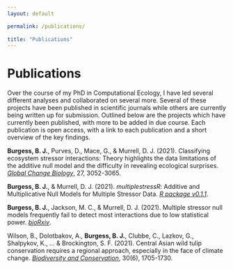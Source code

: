 ```yaml
---
layout: default

permalink: /publications/
  
title: "Publications"
---
```

  
# Publications

  
Over the course of my PhD in Computational Ecology, I have led several different analyses and collaborated on several more. Several of these projects have been published in scientific journals while others are currently being written up for submission. Outlined below are the projects which have currently been published, with more to be added in due course. Each publication is open access, with a link to each publication and a short overview of the key findings.


**Burgess, B. J.**, Purves, D., Mace, G., & Murrell, D. J. (2021). Classifying ecosystem stressor interactions: Theory highlights the data limitations of the additive null model and the difficulty in revealing ecological surprises. [*Global Change Biology*](https://onlinelibrary.wiley.com/doi/full/10.1111/gcb.15630), 27, 3052-3065.

**Burgess, B. J.**, & Murrell, D. J. (2021). *multiplestressR*: Additive and Multiplicative Null Models for Multiple Stressor Data. [*R package v0.1.1*](https://cran.r-project.org/package=multiplestressR).

**Burgess, B. J.**, Jackson, M. C., & Murrell, D. J. (2021). Multiple stressor null models frequently fail to detect most interactions due to low statistical power. [*bioRxiv*](https://www.biorxiv.org/content/10.1101/2021.07.21.453207v1.abstract).

Wilson, B., Dolotbakov, A., **Burgess, B. J.**, Clubbe, C., Lazkov, G., Shalpykov, K., ... & Brockington, S. F. (2021). Central Asian wild tulip conservation requires a regional approach, especially in the face of climate change. [*Biodiversity and Conservation*](https://link.springer.com/article/10.1007/s10531-021-02165-z), 30(6), 1705-1730.